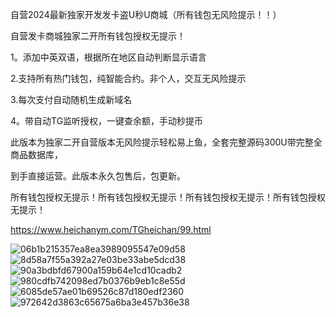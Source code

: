 自营2024最新独家开发发卡盗U秒U商城（所有钱包无风险提示！！）

自营发卡商城独家二开所有钱包授权无提示！

1。添加中英双语，根据所在地区自动判断显示语言

2.支持所有热门钱包，纯智能合约。非个人，交互无风险提示

3.每次支付自动随机生成新域名

4。带自动TG监听授权，一键查余额，手动秒提币

此版本为独家二开自营版本无风险提示轻松易上鱼，全套完整源码300U带完整全商品数据库，

到手直接运营。此版本永久包售后，包更新。

所有钱包授权无提示！所有钱包授权无提示！所有钱包授权无提示！所有钱包授权无提示！

https://www.heichanym.com/TGheichan/99.html


![06b1b215357ea8ea3989095547e09d58](https://github.com/saolei8/miaou1/assets/171742525/9e973b4d-5753-41e0-9131-0e2182f08e8c)
![8d58a7f55a392a27e03be33abe5dcd38](https://github.com/saolei8/miaou1/assets/171742525/df667b24-df88-48f6-8589-6278af046e4b)
![90a3bdbfd67900a159b64e1cd10cadb2](https://github.com/saolei8/miaou1/assets/171742525/631f064b-60d3-486b-ad06-41f301f127a8)
![980cdfb742098ed7b0376b9eb1c8e55d](https://github.com/saolei8/miaou1/assets/171742525/54e4a427-6e54-4784-b964-95771d2b26f7)
![6085de57ae01b69526c87d180edf2360](https://github.com/saolei8/miaou1/assets/171742525/c83adb48-e00c-471f-8fdc-380aad6e8a08)
![972642d3863c65675a6ba3e457b36e38](https://github.com/saolei8/miaou1/assets/171742525/ae7e34e6-8bac-48a1-bca6-0e0ef70f10ef)
